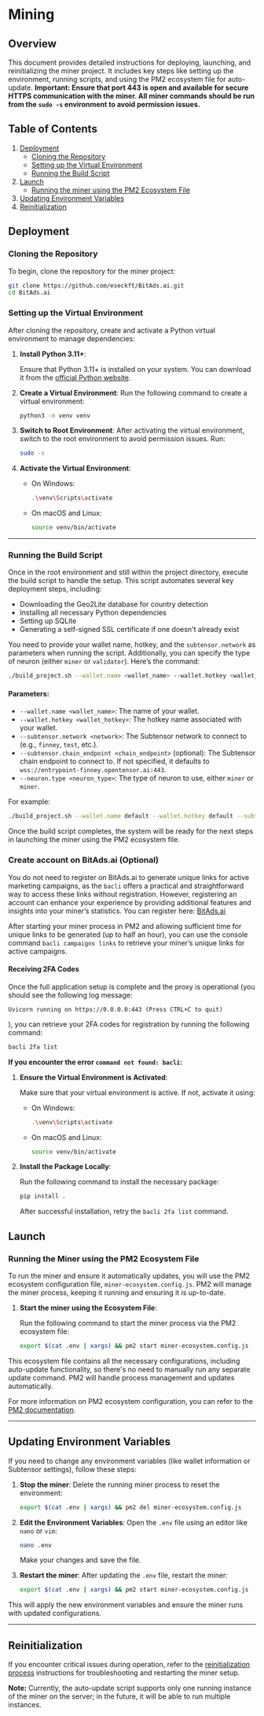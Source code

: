 # Mining
## Overview

This document provides detailed instructions for deploying, launching, and reinitializing the miner project. It includes key steps like setting up the environment, running scripts, and using the PM2 ecosystem file for auto-update. **Important: Ensure that port 443 is open and available for secure HTTPS communication with the miner. All miner commands should be run from the `sudo -s` environment to avoid permission issues.**

## Table of Contents

1. [Deployment](#deployment)
    - [Cloning the Repository](#cloning-the-repository)
    - [Setting up the Virtual Environment](#setting-up-the-virtual-environment)
    - [Running the Build Script](#running-the-build-script)
2. [Launch](#launch)
    - [Running the miner using the PM2 Ecosystem File](#running-the-miner-using-the-pm2-ecosystem-file)
3. [Updating Environment Variables](#updating-environment-variables)
4. [Reinitialization](#reinitialization)

## Deployment

### Cloning the Repository

To begin, clone the repository for the miner project:

```bash
git clone https://github.com/eseckft/BitAds.ai.git
cd BitAds.ai
```

### Setting up the Virtual Environment

After cloning the repository, create and activate a Python virtual environment to manage dependencies:

1. **Install Python 3.11+**:

   Ensure that Python 3.11+ is installed on your system. You can download it from
   the [official Python website](https://www.python.org/downloads/).


2. **Create a Virtual Environment**:
   Run the following command to create a virtual environment:

   ```bash
   python3 -m venv venv
   ```

3. **Switch to Root Environment**:
   After activating the virtual environment, switch to the root environment to avoid permission issues. Run:

   ```bash
   sudo -s
   ```

4. **Activate the Virtual Environment**:
    - On Windows:

      ```bash
      .\venv\Scripts\activate
      ```

    - On macOS and Linux:

      ```bash
      source venv/bin/activate
      ```

---

### Running the Build Script

Once in the root environment and still within the project directory, execute the build script to handle the setup. This script automates several key deployment steps, including:

- Downloading the Geo2Lite database for country detection
- Installing all necessary Python dependencies
- Setting up SQLite
- Generating a self-signed SSL certificate if one doesn't already exist

You need to provide your wallet name, hotkey, and the `subtensor.network` as parameters when running the script. Additionally, you can specify the type of neuron (either `miner` or `validator`). Here’s the command:

```bash
./build_project.sh --wallet.name <wallet_name> --wallet.hotkey <wallet_hotkey> --subtensor.network <network> --subtensor.chain_endpoint <chain_endpoint> --neuron.type <neuron_type>
```

#### Parameters:
- `--wallet.name <wallet_name>`: The name of your wallet.
- `--wallet.hotkey <wallet_hotkey>`: The hotkey name associated with your wallet.
- `--subtensor.network <network>`: The Subtensor network to connect to (e.g., `finney`, `test`, etc.).
- `--subtensor.chain_endpoint <chain_endpoint>` (optional): The Subtensor chain endpoint to connect to. If not specified, it defaults to `wss://entrypoint-finney.opentensor.ai:443`.
- `--neuron.type <neuron_type>`: The type of neuron to use, either `miner` or `miner`.

For example:

```bash
./build_project.sh --wallet.name default --wallet.hotkey default --subtensor.network finney --neuron.type miner
```

Once the build script completes, the system will be ready for the next steps in launching the miner using the PM2 ecosystem file.

### Create account on BitAds.ai (Optional)

You do not need to register on BitAds.ai to generate unique links for active marketing campaigns, as the `bacli` offers a practical and straightforward way to access these links without registration. However, registering an account can enhance your experience by providing additional features and insights into your miner’s statistics. You can register here: [BitAds.ai](https://bitads.ai/sign-up)

After starting your miner process in PM2 and allowing sufficient time for unique links to be generated (up to half an hour), you can use the console command `bacli campaigns links` to retrieve your miner’s unique links for active campaigns.

#### Receiving 2FA Codes

Once the full application setup is complete and the proxy is operational (you should see the following log message:

```
Uvicorn running on https://0.0.0.0:443 (Press CTRL+C to quit)
```

), you can retrieve your 2FA codes for registration by running the following command:

```bash
bacli 2fa list
```

**If you encounter the error `command not found: bacli`:**

1. **Ensure the Virtual Environment is Activated**:

   Make sure that your virtual environment is active. If not, activate it using:

   - On Windows:

     ```bash
     .\venv\Scripts\activate
     ```

   - On macOS and Linux:

     ```bash
     source venv/bin/activate
     ```

2. **Install the Package Locally**:

   Run the following command to install the necessary package:

   ```bash
   pip install .
   ```

   After successful installation, retry the `bacli 2fa list` command.


## Launch

### Running the Miner using the PM2 Ecosystem File

To run the miner and ensure it automatically updates, you will use the PM2 ecosystem configuration file, `miner-ecosystem.config.js`. PM2 will manage the miner process, keeping it running and ensuring it is up-to-date.

1. **Start the miner using the Ecosystem File**:

   Run the following command to start the miner process via the PM2 ecosystem file:

   ```bash
   export $(cat .env | xargs) && pm2 start miner-ecosystem.config.js
   ```

This ecosystem file contains all the necessary configurations, including auto-update functionality, so there's no need to manually run any separate update command. PM2 will handle process management and updates automatically.

For more information on PM2 ecosystem configuration, you can refer to the [PM2 documentation](https://pm2.keymetrics.io/docs/usage/application-declaration/).

---

## Updating Environment Variables

If you need to change any environment variables (like wallet information or Subtensor settings), follow these steps:

1. **Stop the miner**:
   Delete the running miner process to reset the environment:

   ```bash
   export $(cat .env | xargs) && pm2 del miner-ecosystem.config.js
   ```

2. **Edit the Environment Variables**:
   Open the `.env` file using an editor like `nano` or `vim`:

   ```bash
   nano .env
   ```

   Make your changes and save the file.

3. **Restart the miner**:
   After updating the `.env` file, restart the miner:

   ```bash
   export $(cat .env | xargs) && pm2 start miner-ecosystem.config.js
   ```

This will apply the new environment variables and ensure the miner runs with updated configurations.

---

## Reinitialization

If you encounter critical issues during operation, refer to the [reinitialization process](reinitialization.md) instructions for troubleshooting and restarting the miner setup.

**Note:** Currently, the auto-update script supports only one running instance of the miner on the server; in the future, it will be able to run multiple instances.
